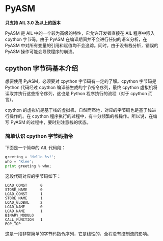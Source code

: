 # PyASM

**只支持 AIL 3.0 及以上的版本**

PyASM 是 AIL 中的一个较为高级的特性，它允许开发者直接在 AIL 程序中嵌入 cpython 字节码。由于 PyASM 在编译期间并不会进行任何的语义分析，在 PyASM 中对所有变量的引用和赋值均不会追踪。同时，由于没有栈分析，错误的 PyASM 操作可能会导致程序的崩溃。


## cpython 字节码基本介绍

想要使用 PyASM，必须要对 cpython 字节码有一定的了解。cpython 字节码是 Python 代码经过 cpython 编译器生成的字节指令序列，最终 cpython 虚拟机将读取并执行这些指令序列，这也是 Python 程序执行的流程（对于 cpython 而言）。

cpython 的虚拟机是基于栈的虚拟机，自然而然地，对应的字节码也是基于栈进行操作的。在 cpython 程序执行的过程中，有十分频繁的栈操作。所以说，在编写 PyASM 的过程中，要时刻注意栈的状态。

### 简单认识 cpython 字节码指令

下面是一个简单的 AIL 代码段：

```python
greeting = 'Hello %s!';
who = 'Klee';
print greeting % who;
```

这段代码对应的字节码如下：

```
LOAD_CONST      0
STORE_NAME      0
LOAD_CONST      1
STORE_NAME      1
LOAD_GLOBAL     2
LOAD_NAME       0
LOAD_NAME       1
BINARY_MODULO
CALL_FUNCTION   1
POP_TOP
```

这是一段非常简单的字节码指令序列，它是线性的，全程没有控制流的影响。

